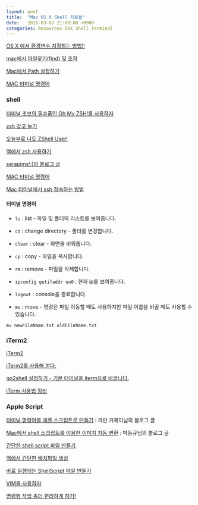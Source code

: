 ```yaml
---
layout: post
title:  "Mac OS X Shell 자료들"
date:   2016-03-07 21:00:00 +0900
categories: Resources OSX Shell Terminal
---
```


[OS X 에서 환경변수 지정하는 방법!!](http://sjpison.tistory.com/258)

[mac에서 파일찾기(find) 및 조작](http://ironheel.tistory.com/32)

[Mac에서 Path 설정하기](http://elfinlas.tistory.com/266)

[MAC 터미널 명령어](http://blog.daum.net/_blog/BlogTypeView.do?blogid=0hG6Q&articleno=133)

### shell

[터미널 초보의 필수품인 Oh My ZSH!를 사용하자](https://nolboo.github.io/blog/2015/08/21/oh-my-zsh/)

[zsh 갖고 놀기](http://coding-korea.blogspot.kr/2012/09/zsh.html)

[오늘부로 나도 ZShell User!](http://justbricks.tumblr.com/post/89465435117/오늘부로-나도-zshell-user)

[맥에서 zsh 사용하기](https://blog.ayukawa.kr/archives/1758)

[serapims님의 블로그 글](http://serapims.tistory.com/entry/OSX-터미널-명령어)  

[MAC 터미널 명령어](http://blog.daum.net/_blog/BlogTypeView.do?blogid=0hG6Q&articleno=133)

[Mac 터미널에서 ssh 접속하는 방법](http://db.necoaki.net/54)

#### 터미널 명령어

* `ls` : list - 파일 및 폴더의 리스트를 보여줍니다.
* `cd` : change directory - 폴더를 변경합니다.
* `clear` : clear - 화면을 비워줍니다.
* `cp` : copy - 파일을 복사합니다.      
* `rm` : remove - 파일을 삭제합니다.
* `ipconfig getifaddr en0` : 현재 ip를 보여줍니다.
* `logout` : console을 종료합니다.

* `mv` : move - 명령은 파일 이동할 때도 사용하지만 파일 이름을 바꿀 때도 사용할 수 있습니다.
```
mv newFileName.txt oldFileName.txt
```


### iTerm2

[iTerm2](https://www.iterm2.com/version3.html)

[iTerm2를 사용해 본다.](http://redgolems.tistory.com/31)

[go2shell 설정하기 - 기본 터미널을 iterm으로 바꿉니다.](http://osxtip.tistory.com/168)

[iTerm 사용법 정리](http://osxtip.tistory.com/181)


### Apple Script

[터미널 명령어를 애플 스크립트로 만들기](http://blackturtle.tistory.com/711692) : 까만 거북이님의 블로그 글

[Mac에서 shell 스크립트를 이용한 이미지 자동 변환](http://ivis.cwnu.ac.kr/tc/dongupak/i/entry/Mac에서-shell-스크립트를-이용한-이미지-자동-변환Mac-OS용-3#_post_222) : 박동규님의 블로그 글

[간단한 shell script 파일 만들기](http://mckstory.tistory.com/entry/간단한-shell-script-파일-만들기)

[맥에서 간단한 배치파일 생성](http://yousungjang.blogspot.kr/2012/11/blog-post_3753.html?m=1)

[바로 실행되는 ShellScript 파일 만들기](http://jungryulchoi.tistory.com/4)


[VIM을 사용하자](http://www.joinc.co.kr/modules/moniwiki/wiki.php/Site/Vim/Documents/UsedVim)

[명령행 작업 좀더 편리하게 하기!](http://redgolems.tistory.com/30)
